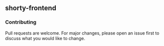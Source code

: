 ## shorty-frontend
### Contributing
Pull requests are welcome. For major changes, please open an issue first to discuss what you would like to change.